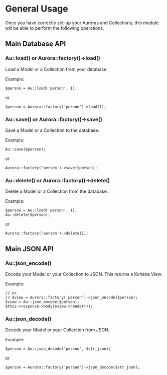 # General Usage

Once you have correctly set-up your Auroras and Collections, this module
will be able to perform the following operations.

## Main Database API

### Au::load() or Aurora::factory()->load()

Load a Model or a Collection from your database.

Example:

	$person = Au::load('person', 1);

or

	$person = Aurora::factory('person')->load(1);

### Au::save() or Aurora::factory()->save()

Save a Model or a Collection to the database.

Example:

	Au::save($person);

or

	Aurora::factory('person')->save($person);

### Au::delete() or Aurora::factory()->delete()

Delete a Model or a Collection from the database.

Example:

	$person = Au::load('person', 1);
	Au::delete($person);

or

	Aurora::factory('person')->delete(1);

## Main JSON API

### Au::json_encode()

Encode your Model or your Collection to JSON. This returns a Kohana View.

Example:

	// or
	// $view = Aurora::factory('person')->json_encode($person);
	$view = Au::json_encode($person);
	$this->response->body($view->render());

### Au::json_decode()

Decode your Model or your Collection from JSON.

Example:

	$person = Au::json_decode('person', $str_json);

or

	$person = Aurora::factory('person')->json_decode($str_json);
